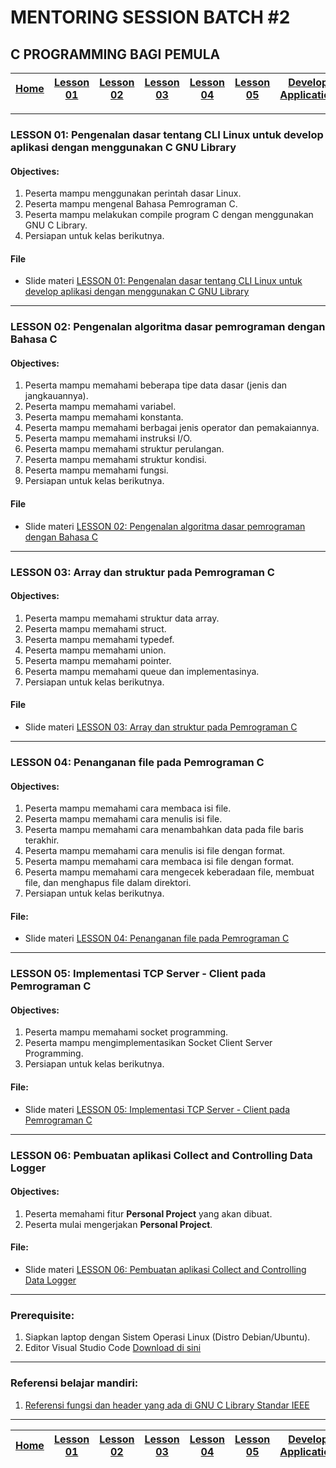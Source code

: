 # MENTORING SESSION BATCH #2
## C PROGRAMMING BAGI PEMULA

| [Home][0] | [Lesson 01][1] | [Lesson 02][2] | [Lesson 03][3] | [Lesson 04][4] | [Lesson 05][5] | [Develop Application][6] |
|:---------:|:--------------:|:--------------:|:--------------:|:--------------:|:--------------:|:------------------------:|

---

### LESSON 01: Pengenalan dasar tentang CLI Linux untuk develop aplikasi dengan menggunakan C GNU Library

#### Objectives:
1. Peserta mampu menggunakan perintah dasar Linux. 
2. Peserta mampu mengenal Bahasa Pemrograman C.
3. Peserta mampu melakukan compile program C dengan menggunakan GNU C Library.
4. Persiapan untuk kelas berikutnya.

#### File
* Slide materi [LESSON 01: Pengenalan dasar tentang CLI Linux untuk develop aplikasi dengan menggunakan C GNU Library](files/Lesson1_CProgrammingBagiPemula.pdf)
----

### LESSON 02: Pengenalan algoritma dasar pemrograman dengan Bahasa C
#### Objectives:
1. Peserta mampu memahami beberapa tipe data dasar (jenis dan jangkauannya).
2. Peserta mampu memahami variabel.
3. Peserta mampu memahami konstanta.
4. Peserta mampu memahami berbagai jenis operator dan pemakaiannya.
5. Peserta mampu memahami instruksi I/O.
6. Peserta mampu memahami struktur perulangan.
7. Peserta mampu memahami struktur kondisi.
8. Peserta mampu memahami fungsi.
9. Persiapan untuk kelas berikutnya.

#### File
* Slide materi [LESSON 02: Pengenalan algoritma dasar pemrograman dengan Bahasa C](files/Lesson2_CProgrammingBagiPemula.pdf)
----

### LESSON 03: Array dan struktur pada Pemrograman C
#### Objectives:
1. Peserta mampu memahami struktur data array.
2. Peserta mampu memahami struct.
3. Peserta mampu memahami typedef.
4. Peserta mampu memahami union.
5. Peserta mampu memahami pointer.
6. Peserta mampu memahami queue dan implementasinya.
7. Persiapan untuk kelas berikutnya.

#### File
* Slide materi [LESSON 03: Array dan struktur pada Pemrograman C](files/Lesson3_CProgrammingBagiPemula.pdf)
----

### LESSON 04: Penanganan file pada Pemrograman C
#### Objectives:
1. Peserta mampu memahami cara membaca isi file.
2. Peserta mampu memahami cara menulis isi file.
3. Peserta mampu memahami cara menambahkan data pada file baris terakhir.
4. Peserta mampu memahami cara menulis isi file dengan format.
5. Peserta mampu memahami cara membaca isi file dengan format.
6. Peserta mampu memahami cara mengecek keberadaan file, membuat file, dan menghapus file dalam direktori.
7. Persiapan untuk kelas berikutnya.

#### File:
* Slide materi [LESSON 04: Penanganan file pada Pemrograman C](files/Lesson4_CProgrammingBagiPemula.pdf)
----

### LESSON 05: Implementasi TCP Server - Client pada Pemrograman C
#### Objectives:
1. Peserta mampu memahami socket programming.
2. Peserta mampu mengimplementasikan Socket Client Server Programming. 
3. Persiapan untuk kelas berikutnya.

#### File:
* Slide materi [LESSON 05: Implementasi TCP Server - Client pada Pemrograman C](files/Lesson5_CProgrammingBagiPemula.pdf)
----

### LESSON 06: Pembuatan aplikasi Collect and Controlling Data Logger
#### Objectives:
1. Peserta memahami fitur **Personal Project** yang akan dibuat.
2. Peserta mulai mengerjakan **Personal Project**.

#### File:
* Slide materi [LESSON 06: Pembuatan aplikasi Collect and Controlling Data Logger](files/Lesson6_CProgrammingBagiPemula.pdf)
----

### Prerequisite:
1. Siapkan laptop dengan Sistem Operasi Linux (Distro Debian/Ubuntu).
2. Editor Visual Studio Code [ Download di sini ](https://code.visualstudio.com/download)
---

### Referensi belajar mandiri:
1. [ Referensi fungsi dan header yang ada di GNU C Library Standar IEEE ](https://pubs.opengroup.org/onlinepubs/9699919799/)
---

| [Home][0] | [Lesson 01][1] | [Lesson 02][2] | [Lesson 03][3] | [Lesson 04][4] | [Lesson 05][5] | [Develop Application][6] |
|:---------:|:--------------:|:--------------:|:--------------:|:--------------:|:--------------:|:------------------------:|

[0]: README.md "Home"
[1]: lesson-01.md "Pengenalan dasar tentang CLI Linux untuk develop aplikasi dengan menggunakan C GNU Library"
[2]: lesson-02.md "Pengenalan algoritma dasar pemrograman dengan Bahasa C"
[3]: lesson-03.md "Array dan struktur pada Pemrograman C"
[4]: lesson-04.md "Penanganan file pada Pemrograman C"
[5]: lesson-05.md "Implementasi TCP Server - Client pada Pemrograman C"
[6]: lesson-06.md "Pembuatan aplikasi Collect and Controlling Data Logger"
